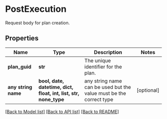 # PostExecution

Request body for plan creation.

## Properties
Name | Type | Description | Notes
------------ | ------------- | ------------- | -------------
**plan_guid** | **str** | The unique identifier for the plan. | 
**any string name** | **bool, date, datetime, dict, float, int, list, str, none_type** | any string name can be used but the value must be the correct type | [optional]

[[Back to Model list]](../README.md#documentation-for-models) [[Back to API list]](../README.md#documentation-for-api-endpoints) [[Back to README]](../README.md)


